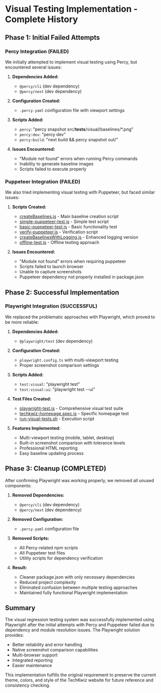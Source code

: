 # Visual Testing Implementation - Complete History

## Phase 1: Initial Failed Attempts

### Percy Integration (FAILED)
We initially attempted to implement visual testing using Percy, but encountered several issues:

1. **Dependencies Added:**
   - `@percy/cli` (dev dependency)
   - `@percy/next` (dev dependency)

2. **Configuration Created:**
   - `.percy.yaml` configuration file with viewport settings

3. **Scripts Added:**
   - `percy`: "percy snapshot src/__tests__/visual/baselines/*.png"
   - `percy:dev`: "percy dev"
   - `percy:build`: "next build && percy snapshot out/"

4. **Issues Encountered:**
   - "Module not found" errors when running Percy commands
   - Inability to generate baseline images
   - Scripts failed to execute properly

### Puppeteer Integration (FAILED)
We also tried implementing visual testing with Puppeteer, but faced similar issues:

1. **Scripts Created:**
   - [createBaselines.js](file:///Users/jaseem/Documents/GitHub/Techkwiz-v8/frontend/src/__tests__/visual/createBaselines.js) - Main baseline creation script
   - [simple-puppeteer-test.js](file:///Users/jaseem/Documents/GitHub/Techkwiz-v8/frontend/src/__tests__/visual/simple-puppeteer-test.js) - Simple test script
   - [basic-puppeteer-test.js](file:///Users/jaseem/Documents/GitHub/Techkwiz-v8/frontend/src/__tests__/visual/basic-puppeteer-test.js) - Basic functionality test
   - [verify-puppeteer.js](file:///Users/jaseem/Documents/GitHub/Techkwiz-v8/frontend/src/__tests__/visual/verify-puppeteer.js) - Verification script
   - [createBaselinesWithLogging.js](file:///Users/jaseem/Documents/GitHub/Techkwiz-v8/frontend/src/__tests__/visual/createBaselinesWithLogging.js) - Enhanced logging version
   - [offline-test.js](file:///Users/jaseem/Documents/GitHub/Techkwiz-v8/frontend/src/__tests__/visual/offline-test.js) - Offline testing approach

2. **Issues Encountered:**
   - "Module not found" errors when requiring puppeteer
   - Scripts failed to launch browser
   - Unable to capture screenshots
   - Puppeteer dependency not properly installed in package.json

## Phase 2: Successful Implementation

### Playwright Integration (SUCCESSFUL)
We replaced the problematic approaches with Playwright, which proved to be more reliable:

1. **Dependencies Added:**
   - `@playwright/test` (dev dependency)

2. **Configuration Created:**
   - `playwright.config.ts` with multi-viewport testing
   - Proper screenshot comparison settings

3. **Scripts Added:**
   - `test:visual`: "playwright test"
   - `test:visual:ui`: "playwright test --ui"

4. **Test Files Created:**
   - [playwright-test.js](file:///Users/jaseem/Documents/GitHub/Techkwiz-v8/frontend/src/__tests__/visual/playwright-test.js) - Comprehensive visual test suite
   - [techkwiz-homepage.spec.js](file:///Users/jaseem/Documents/GitHub/Techkwiz-v8/frontend/src/__tests__/visual/techkwiz-homepage.spec.js) - Specific homepage test
   - [run-visual-tests.sh](file:///Users/jaseem/Documents/GitHub/Techkwiz-v8/frontend/src/__tests__/visual/run-visual-tests.sh) - Execution script

5. **Features Implemented:**
   - Multi-viewport testing (mobile, tablet, desktop)
   - Built-in screenshot comparison with tolerance levels
   - Professional HTML reporting
   - Easy baseline updating process

## Phase 3: Cleanup (COMPLETED)
After confirming Playwright was working properly, we removed all unused components:

1. **Removed Dependencies:**
   - `@percy/cli` (dev dependency)
   - `@percy/next` (dev dependency)

2. **Removed Configuration:**
   - `.percy.yaml` configuration file

3. **Removed Scripts:**
   - All Percy-related npm scripts
   - All Puppeteer test files
   - Utility scripts for dependency verification

4. **Result:**
   - Cleaner package.json with only necessary dependencies
   - Reduced project complexity
   - Eliminated confusion between multiple testing approaches
   - Maintained fully functional Playwright implementation

## Summary

The visual regression testing system was successfully implemented using Playwright after the initial attempts with Percy and Puppeteer failed due to dependency and module resolution issues. The Playwright solution provides:

- Better reliability and error handling
- Native screenshot comparison capabilities
- Multi-browser support
- Integrated reporting
- Easier maintenance

This implementation fulfills the original requirement to preserve the current theme, colors, and style of the TechKwiz website for future reference and consistency checking.